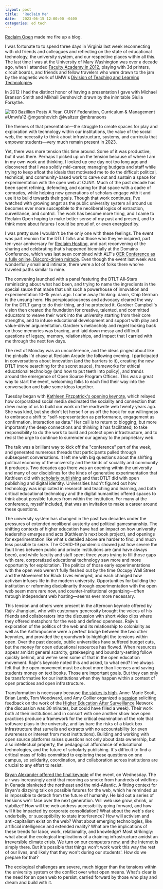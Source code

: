 ```yaml
---
layout: post
title:  "Reclaim Me"
date:   2023-06-15 12:00:00 -0400
categories: ed tech
---
```


[Reclaim Open](https://reclaimopen.com/s) made me fire up a blog. 

I was fortunate to to spend three days in Virginia last week reconnecting with old friends and colleagues and reflecting on the state of educational technology, the university system, and our respective places within all this. The last time I was at the University of Mary Washington was over a decade ago, when I attended [Faculty Academy in 2012](https://eagleeye.umw.edu/2012/05/17/faculty-academy-showcases-teaching-and-learning-technologies/), playing with 3d printers, circuit boards,  and friends and fellow travelers who were drawn to the jam by the magnetic work of UMW's [Division of Teaching and Learning Technologies](http://umwdtlt.com/dtlt-blog/). 

In 2012 I had the distinct honor of having a presentation I gave with Michael Branson Smith and Mikhail Gershovich drawn by the inimitable Giulia Forsythe.    

![100 Bazillion Posts A Year. CUNY Federation, Curriculum & Management #Umwfa12 @mgershovich @lwaltzer @mbransons](https://live.staticflickr.com/7239/7211801238_7928aa3dae_o.jpg)

The themes of that presentation—the struggle to create spaces for play and exploration with technology within our institutions, the value of the social web, the necessity to think about infrastructure, systems, and curricula that empower students—very much remain present in 2023. 

Yet, there was more tension this time around. Some of it was productive, but it was there. Perhaps I picked up on the tension because of where I am in my own work and thinking. I looked up one day not too long ago and discovered that I was solidly mid-career, managing budgets and staff while trying to keep afloat the ideals that motivated me to do the difficult political, technical, and community-based work to carve out and sustain a space for experimentation with the open web at CUNY. Much of the past decade has been spent refining, defending, and caring for that space with a cadre of comrades, while helping new generations of scholars engage with it and use it to build towards their goals. Though that work continues, I've watched with growing angst as the public university system all around us becomes ever more susceptible to the neoliberal logics of extraction, surveillance, and control. The work has become more tiring, and I came to Reclaim Open hoping to make better sense of my past and present, and to think more about futures I could be proud of, or even energized by.     

I was pretty sure I wouldn't be the only one with these feelings. The event was part reunion for the DTLT folks and those who they've inspired, part ten-year anniversary for [Reclaim Hosting](https://reclaimhosting.com/), and part reconvening of the sharing and celebrating that's happened biennially at the Domains Conference, which was last seen combined with ALT's [OER Conference as a fully online, Discord-driven miracle](https://oerxdomains21.org/day1.html). Even though the event last week was wonderfully small and intimate, there were a lot of folks there who've traveled paths similar to mine. 

The convening launched with a panel featuring the DTLT All-Stars reminiscing about what had been, and trying to name the ingredients in the special sauce that made that unit such a powerhouse of innovation and experimentation 10-15 years ago. I came away thinking: damn, Chip German is the unsung hero. His perspicaciousness and advocacy cleared the way for the DTLT gang to do their thing, and he protected it. Gardner Campbell's vision then created the foundation for creative, talented, and committed educators to weave their work into the university starting from their core strengths, and to infuse educational development and support with play and value-driven argumentation. Gardner's melancholy and regret looking back on those memories was bracing, and laid down messy and difficult questions of legacy, memory, relationships, and impact that I carried with me through the next few days. 

The rest of Monday was an unconference, and the ideas pinged about like the pinballs I'd chase at Reclaim Arcade the following evening. I participated in conversations about innovation (and the barriers to it), creating the new DTLT (more searching for the secret sauce), frameworks for ethical educational technology (and how to put teeth into policy), and trends around the emergence of Open Source Program Offices. This was a great way to start the event, welcoming folks to each find their way into the conversation and bake some ideas together. 

Tuesday began with [Kathleen Fitzpatrick's opening keynote](https://kfitz.info/practicing/), which relayed how corporatized social media decimated the sociality and connection that drew many of us to build our work on the read/write web twenty years ago. She was kind, but she didn't let herself or us off the hook for our willingness to embrace a shift to "self-representation as performance, engagement as confirmation, interaction as data." Her call is to return to blogging, but more importantly the deep connections and thinking it has facilitated, to take responsibility to do the work to build and protect open infrastructure, and to resist the urge to continue to surrender our agency to the proprietary web. 

The talk was a brilliant way to kick off the "conference" part of the week, and generated numerous threads that participants pulled through subsequent conversations. It left me with big questions about the shifting political economy of the university and the kinds of sociality and community it produces. Two decades ago there was an opening within the university and many of our disciplines for the kinds of generative experimentation that Kathleen did with [scholarly publishing](https://mcpress.media-commons.org/plannedobsolescence/) and that DTLT did with open publishing and digital identity. Universities hadn't figured out how technology was implicated in research and teaching and learning, and both critical educational technology and the digital humanities offered spaces to think about possible futures from within the institution. For many at the conference, myself included, that was an invitation to make a career around these questions. 

The university system has changed in the past two decades under the pressures of extended neoliberal austerity and political gamesmanship. The shifting contexts of higher education have had an impact on how university leadership emerges and acts (Kathleen's next book project), and openings for experimentation like what's detailed above are harder to find, and much less possible to seize. The COVID-19 pandemic showed just how severe the fault lines between public and private institutions are (and have always been), and while faculty and staff spent three years trying to fill those gaps with care, corporatized educational technology saw more and more opportunity for exploitation. The politics of those early experimentations with the open web weren't fully fleshed out by the time Occupy Wall Street and the Movement for Black Lives emerged, and each changed how activism infuses life in the modern university. Opportunities for building the institution or reforming disciplinarity through experimentation with the open web seem more rare now, and counter-institutional organizing—often through independent web hosting—seems ever more necessary. 

This tension and others were present in the afternoon keynote offered by Rajiv Jhangiani, who with customary generosity brought the voices of his friends and collaborators into the discussion with short video clips where they offered metaphors for the web and defined openness. Rajiv's exploration of the politics of the web and its relationship to coloniality as well as the Anthropocene were a perfect bridge between the two other keynotes, and provided the groundwork to highlight the tensions within open. Over the past decade, public universities have suffered budget cuts, but the money for open educational resources has flowed. When resources appear amidst general scarcity, gatekeeping and boundary-setting follow quickly behind, and we've seen some of that in the open education movement. Rajiv's keynote noted this and asked, to what end? I've always felt that the open movement must be about more than licenses and saving students money on text books. Those are important goals. But they can only be transformative for our institutions when they happen within a context of open practices and open infrastructure.

Transformation is necessary because [the stakes is high](https://www.youtube.com/watch?v=BhJCMKXzGv8). Anne-Marie Scott, Brian Lamb, Tom Woodward, and Amy Collier organized a [session](https://reclaimopen.com/surveillance-should-we-just-give-up/) soliciting feedback on the work of the [Higher Education After Surveillance](https://aftersurveillance.net/) Network (the discussion was 30 minutes, but could have filled a week). Their work both at their institutions and in consort with one another show how open practices produce a framework for the critical examination of the role that software plays in the university, and lay bare the risks of a black box infrastructure that surveils and extracts with no accountability (or even awareness or interest from most institutions). Building and working with open source platforms raises questions not only about data ownership, but also intellectual property, the pedagogical affordance of educational technologies, and the future of scholarly publishing. It's difficult to find a critical mass of folks committed to exploring these questions on one campus, so solidarity, coordination, and collaboration across institutions are crucial to any effort to resist.

[Bryan Alexander offered the final keynote](https://bryanalexander.org/education-and-technology/thinking-about-the-future-of-the-web/) of the event, on Wednesday. The air was increasingly acrid that morning as smoke from hundreds of wildfires in Canada blanketed the northeast and the mid-Atlantic. A fitting context for Bryan's dizzying talk on possible futures for the web, which he reminded us is impossible to detach from the future of humanity. He laid out a series of tensions we'll face over the next generation. Will web use grow, shrink, or stabilize? How will the web address accessibility going forward, and how will it be impacted by corporate consolidation? What about the web's dark underbelly, or susceptibility to state interference? How will activism and anti-capitalism exist on the web? What about emerging technologies, like artificial intelligence and extended reality? What are the implications of these trends for labor, work, relationality, and knowledge? Most strikingly: what about the ecological implications of a draining infrastructure amidst an irreversible climate crisis. We turn on our computers now, and the Internet is simply there. But it's possible that things won't work work this way the rest of our lives, and likely that they won't during our students'. How do we prepare for that?

The ecological challenges are severe, much bigger than the tensions within the university system or the conflict over what open means. What's clear is the need for an open web to persist, carried forward by those who play and dream and build with it.  